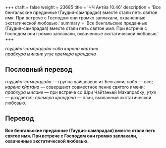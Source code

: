 +++
draft = false
weight = 23685
title = 'ЧЧ Антйа 10.46'
description = 'Все бенгальские преданные (Гаудия-сампрадая) вместе стали петь святое имя. При встрече с Господом они громко заплакали, охваченные экстатической любовью.'
summary = 'Все бенгальские преданные (Гаудия-сампрадая) вместе стали петь святое имя. При встрече с Господом они громко заплакали, охваченные экстатической любовью.'
+++

_гауд̣ӣйа̄-сампрада̄йа саба карена кӣртана  
прабхура милане ут̣хе премера крандана_

## Пословный перевод

_гауд̣ӣйа̄_\-_сампрада̄йа_ — группа вайшнавов из Бенгалии; _саба_ — все; _карена_ _кӣртана_ — совершают совместное пение святого имени; _прабхура_ _милане_ — при встрече со Шри Чайтаньей Махапрабху; _ут̣хе_ — раздается; _премера_ _крандана_ — плач, вызванный экстатической любовью.

## Перевод

**Все бенгальские преданные (Гаудия-сампрадая) вместе стали петь святое имя. При встрече с Господом они громко заплакали, охваченные экстатической любовью.**

